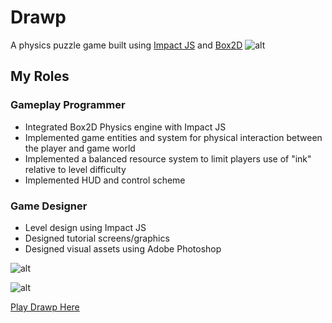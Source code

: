 # Drawp
A physics puzzle game built using [Impact JS](http://impactjs.com/) and [Box2D](http://box2d.org/)
![alt](http://impactjs.com/templates/impact/impact.png)

## My Roles

### Gameplay Programmer
- Integrated Box2D Physics engine with Impact JS
- Implemented game entities and system for physical interaction between the player and game world 
- Implemented a balanced resource system to limit players use of "ink" relative to level difficulty
- Implemented HUD and control scheme

### Game Designer
- Level design using Impact JS
- Designed tutorial screens/graphics
- Designed visual assets using Adobe Photoshop

![alt](http://michaelmlowe.com/img/drawp_1.png)

![alt](http://michaelmlowe.com/img/drawp_3.png)

[Play Drawp Here](http://michaelmlowe.com/CS20)

